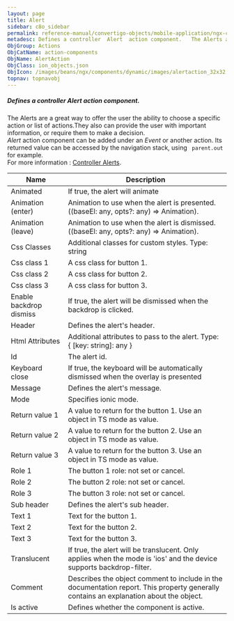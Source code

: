 ```yaml
---
layout: page
title: Alert
sidebar: c8o_sidebar
permalink: reference-manual/convertigo-objects/mobile-application/ngx-components/action-components/alert/
metadesc: Defines a controller  Alert  action component.   The Alerts are a great way to offer the user the ability to choose a specific action or list of actio
ObjGroup: Actions
ObjCatName: action-components
ObjName: AlertAction
ObjClass: ion_objects.json
ObjIcon: /images/beans/ngx/components/dynamic/images/alertaction_32x32.png
topnav: topnavobj
---
```

##### Defines a controller <i>Alert</i> action component. <br/>

 The Alerts are a great way to offer the user the ability to choose a specific action or list of actions.They also can provide the user with important information, or require them to make a decision.<br/>
<i>Alert</i> action component can be added under an <i>Event</i> or another action. Its returned value can be accessed by the navigation stack, using <code> parent.out </code> for example.<br/>
 For more information : <a href='https://ionicframework.com/docs/api/alert#controller-alerts'>Controller Alerts</a>.

Name | Description 
--- | ---
Animated | If true, the alert will animate
Animation (enter) | Animation to use when the alert is presented. ((baseEl: any, opts?: any) => Animation).
Animation (leave) | Animation to use when the alert is dismissed. ((baseEl: any, opts?: any) => Animation).
Css Classes | Additional classes for custom styles. Type: string | string[]
Css class 1 | A css class for button 1.
Css class 2 | A css class for button 2.
Css class 3 | A css class for button 3.
Enable backdrop dismiss | If true, the alert will be dismissed when the backdrop is clicked.
Header | Defines the alert's header.
Html Attributes | Additional attributes to pass to the alert. Type: { [key: string]: any }
Id | The alert id.
Keyboard close | If true, the keyboard will be automatically dismissed when the overlay is presented
Message | Defines the alert's message.
Mode | Specifies ionic mode.
Return value 1 | A value to return for the button 1. Use an object in TS mode as value.
Return value 2 | A value to return for the button 2. Use an object in TS mode as value.
Return value 3 | A value to return for the button 3. Use an object in TS mode as value.
Role 1 | The button 1 role: not set or cancel.
Role 2 | The button 2 role: not set or cancel.
Role 3 | The button 3 role: not set or cancel.
Sub header | Defines the alert's sub header.
Text 1 | Text for the button 1.
Text 2 | Text for the button 2.
Text 3 | Text for the button 3.
Translucent | If true, the alert will be translucent. Only applies when the mode is 'ios' and the device supports backdrop-filter.
Comment | Describes the object comment to include in the documentation report.  This property generally contains an explanation about the object. 
Is active | Defines whether the component is active. 

